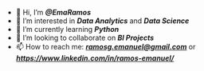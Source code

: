 - 👋 Hi, I’m ***@EmaRamos***
- 👀 I’m interested in ***Data Analytics*** and ***Data Science***
- 🌱 I’m currently learning ***Python***
- 💞️ I’m looking to collaborate on ***BI Projects***
- 📫 How to reach me: ***ramosg.emanuel@gmail.com*** or ***https://www.linkedin.com/in/ramos-emanuel/***

<!---
EmaRamos/EmaRamos is a ✨ special ✨ repository because its `README.md` (this file) appears on your GitHub profile.
You can click the Preview link to take a look at your changes.
--->
